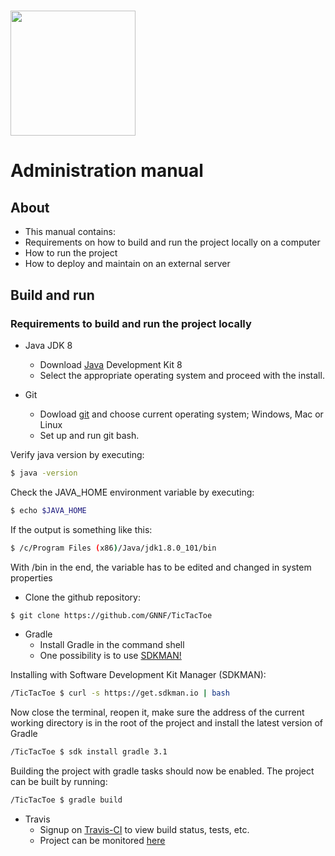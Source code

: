 # <img src="http://en.ru.is/media/hr/skjol/default_white.png" width="200" height="200" />

# Administration manual

## About
* This manual contains:
 * Requirements on how to build and run the project locally on a computer
 * How to run the project
 * How to deploy and maintain on an external server

## Build and run

### Requirements to build and run the project locally

* Java JDK 8
    * Download [Java](http://www.oracle.com/technetwork/java/javase/downloads/jdk8-downloads-2133151.html) Development Kit 8
    * Select the appropriate operating system and proceed with the install.

* Git
    * Dowload [git](https://git-scm.com/download/) and choose current operating system; Windows, Mac or Linux
    * Set up and run git bash.

Verify java version by executing:
```sh
$ java -version
```

Check the JAVA_HOME environment variable by executing:
```sh
$ echo $JAVA_HOME
```
If the output is something like this:
```sh
$ /c/Program Files (x86)/Java/jdk1.8.0_101/bin
```
With /bin in the end, the variable has to be edited and changed in system properties
* Clone the github repository:
```sh
$ git clone https://github.com/GNNF/TicTacToe
```

* Gradle
    * Install Gradle in the command shell
    * One possibility is to use [SDKMAN!](http://sdkman.io/)

Installing with Software Development Kit Manager (SDKMAN):
```sh
/TicTacToe $ curl -s https://get.sdkman.io | bash
```
Now close the terminal, reopen it, make sure the address of the current working directory is in the root of the project and install the latest version of Gradle
```sh
/TicTacToe $ sdk install gradle 3.1
```
Building the project with gradle tasks should now be enabled. The project can be built by running:
```sh
/TicTacToe $ gradle build
```
* Travis
    * Signup on [Travis-CI](https://travis-ci.org/) to view build status, tests, etc.
    * Project can be monitored [here](https://travis-ci.org/GNNF/TicTacToe)
